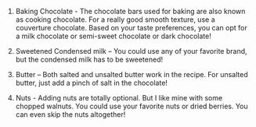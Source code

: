 1) Baking Chocolate - The chocolate bars used for baking are also known as cooking chocolate. For a really good smooth texture, use a couverture chocolate. Based on your taste preferences, you can opt for a milk chocolate or semi-sweet chocolate or dark chocolate! 

2) Sweetened Condensed milk – You could use any of your favorite brand, but the condensed milk has to be sweetened! 

3) Butter – Both salted and unsalted butter work in the recipe. For unsalted butter, just add a pinch of salt in the chocolate! 

4) Nuts - Adding nuts are totally optional. But I like mine with some chopped walnuts. You could use your favorite nuts or dried berries. You can even skip the nuts altogether!